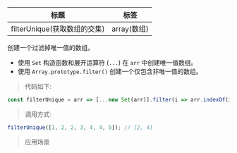 |  标题   | 标签  |
|  ----  | ----  |
| filterUnique(获取数组的交集) | array(数组) |

创建一个过滤掉唯一值的数组。

* 使用 `Set` 构造函数和展开运算符 (`...`) 在 `arr` 中创建唯一值数组。
* 使用 `Array.prototype.filter()` 创建一个仅包含非唯一值的数组。

> 代码如下:

```js
const filterUnique = arr => [...new Set(arr)].filter(i => arr.indexOf(i) !== arr.lastIndexOf(i));
```

> 调用方式:

```js
filterUnique([1, 2, 2, 3, 4, 4, 5]); // [2, 4]
```

> 应用场景